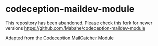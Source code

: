 # codeception-maildev-module

This repository has been abandoned. Please check this fork for newer versions https://github.com/Mabahe/codeception-maildev-module

Adapted from the [Codeception MailCatcher Module](https://github.com/captbaritone/codeception-mailcatcher-module)
